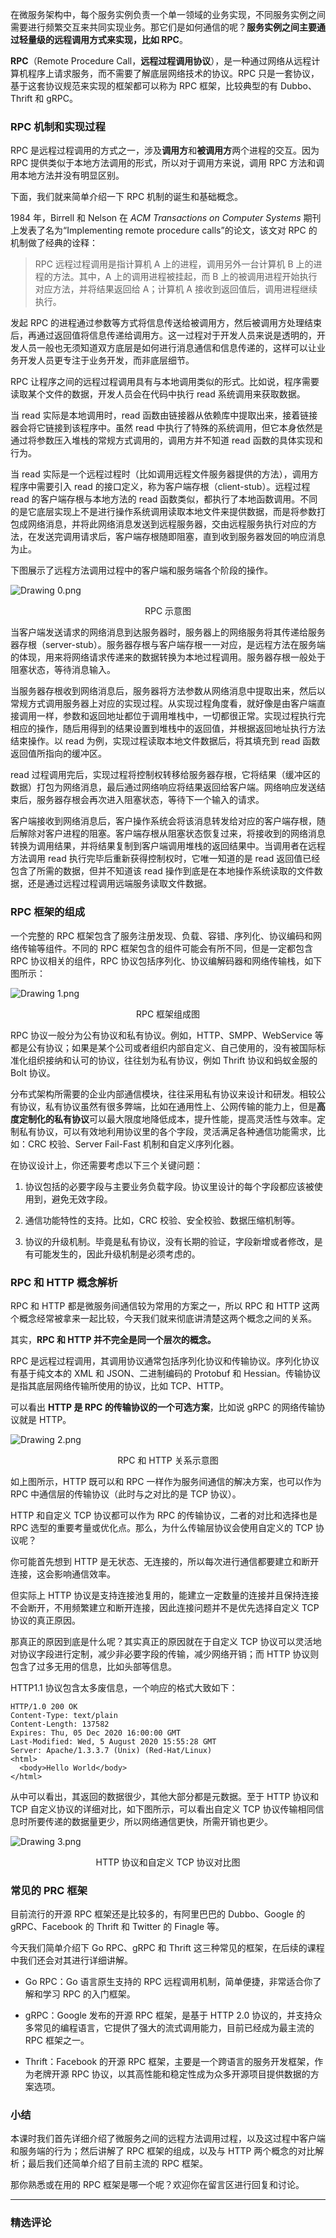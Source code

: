 <p data-nodeid="669" class="">在微服务架构中，每个服务实例负责一个单一领域的业务实现，不同服务实例之间需要进行频繁交互来共同实现业务。那它们是如何通信的呢？<strong data-nodeid="737">服务实例之间主要通过轻量级的远程调用方式来实现，比如 RPC</strong>。</p>
<p data-nodeid="670"><strong data-nodeid="746">RPC</strong>（Remote Procedure Call，<strong data-nodeid="747">远程过程调用协议</strong>），是一种通过网络从远程计算机程序上请求服务，而不需要了解底层网络技术的协议。RPC 只是一套协议，基于这套协议规范来实现的框架都可以称为 RPC 框架，比较典型的有 Dubbo、Thrift 和 gRPC。</p>
<h3 data-nodeid="671">RPC 机制和实现过程</h3>
<p data-nodeid="672">RPC 是远程过程调用的方式之一，涉及<strong data-nodeid="758">调用方</strong>和<strong data-nodeid="759">被调用方</strong>两个进程的交互。因为 RPC 提供类似于本地方法调用的形式，所以对于调用方来说，调用 RPC 方法和调用本地方法并没有明显区别。</p>
<p data-nodeid="673">下面，我们就来简单介绍一下 RPC 机制的诞生和基础概念。</p>
<p data-nodeid="674">1984 年，Birrell 和 Nelson 在 <em data-nodeid="766">ACM Transactions on Computer Systems</em> 期刊上发表了名为“Implementing remote procedure calls”的论文，该文对 RPC 的机制做了经典的诠释：</p>
<blockquote data-nodeid="675">
<p data-nodeid="676">RPC 远程过程调用是指计算机 A 上的进程，调用另外一台计算机 B 上的进程的方法。其中，A 上的调用进程被挂起，而 B 上的被调用进程开始执行对应方法，并将结果返回给 A；计算机 A 接收到返回值后，调用进程继续执行。</p>
</blockquote>
<p data-nodeid="677">发起 RPC 的进程通过参数等方式将信息传送给被调用方，然后被调用方处理结束后，再通过返回值将信息传递给调用方。这一过程对于开发人员来说是透明的，开发人员一般也无须知道双方底层是如何进行消息通信和信息传递的，这样可以让业务开发人员更专注于业务开发，而非底层细节。</p>
<p data-nodeid="678">RPC 让程序之间的远程过程调用具有与本地调用类似的形式。比如说，程序需要读取某个文件的数据，开发人员会在代码中执行 read 系统调用来获取数据。</p>
<p data-nodeid="679">当 read 实际是本地调用时，read 函数由链接器从依赖库中提取出来，接着链接器会将它链接到该程序中。虽然 read 中执行了特殊的系统调用，但它本身依然是通过将参数压入堆栈的常规方式调用的，调用方并不知道 read 函数的具体实现和行为。</p>
<p data-nodeid="680">当 read 实际是一个远程过程时（比如调用远程文件服务器提供的方法），调用方程序中需要引入 read 的接口定义，称为客户端存根（client-stub）。远程过程 read 的客户端存根与本地方法的 read 函数类似，都执行了本地函数调用。不同的是它底层实现上不是进行操作系统调用读取本地文件来提供数据，而是将参数打包成网络消息，并将此网络消息发送到远程服务器，交由远程服务执行对应的方法，在发送完调用请求后，客户端存根随即阻塞，直到收到服务器发回的响应消息为止。</p>
<p data-nodeid="681">下图展示了远程方法调用过程中的客户端和服务端各个阶段的操作。</p>
<p data-nodeid="682"><img src="https://s0.lgstatic.com/i/image/M00/43/EE/Ciqc1F887amAAUAAAABlfyr8G5Q880.png" alt="Drawing 0.png" data-nodeid="775"></p>
<div data-nodeid="683"><p style="text-align:center">RPC 示意图</p></div>
<p data-nodeid="684">当客户端发送请求的网络消息到达服务器时，服务器上的网络服务将其传递给服务器存根（server-stub）。服务器存根与客户端存根一一对应，是远程方法在服务端的体现，用来将网络请求传递来的数据转换为本地过程调用。服务器存根一般处于阻塞状态，等待消息输入。</p>
<p data-nodeid="685">当服务器存根收到网络消息后，服务器将方法参数从网络消息中提取出来，然后以常规方式调用服务器上对应的实现过程。从实现过程角度看，就好像是由客户端直接调用一样，参数和返回地址都位于调用堆栈中，一切都很正常。实现过程执行完相应的操作，随后用得到的结果设置到堆栈中的返回值，并根据返回地址执行方法结束操作。以 read 为例，实现过程读取本地文件数据后，将其填充到 read 函数返回值所指向的缓冲区。</p>
<p data-nodeid="686">read 过程调用完后，实现过程将控制权转移给服务器存根，它将结果（缓冲区的数据）打包为网络消息，最后通过网络响应将结果返回给客户端。网络响应发送结束后，服务器存根会再次进入阻塞状态，等待下一个输入的请求。</p>
<p data-nodeid="687">客户端接收到网络消息后，客户操作系统会将该消息转发给对应的客户端存根，随后解除对客户进程的阻塞。客户端存根从阻塞状态恢复过来，将接收到的网络消息转换为调用结果，并将结果复制到客户端调用堆栈的返回结果中。当调用者在远程方法调用 read 执行完毕后重新获得控制权时，它唯一知道的是 read 返回值已经包含了所需的数据，但并不知道该 read 操作到底是在本地操作系统读取的文件数据，还是通过远程过程调用远端服务读取文件数据。</p>
<h3 data-nodeid="688">RPC 框架的组成</h3>
<p data-nodeid="689">一个完整的 RPC 框架包含了服务注册发现、负载、容错、序列化、协议编码和网络传输等组件。不同的 RPC 框架包含的组件可能会有所不同，但是一定都包含 RPC 协议相关的组件，RPC 协议包括序列化、协议编解码器和网络传输栈，如下图所示：</p>
<p data-nodeid="690"><img src="https://s0.lgstatic.com/i/image/M00/43/EE/Ciqc1F887bWAQUMOAACCOORZi64063.png" alt="Drawing 1.png" data-nodeid="784"></p>
<div data-nodeid="691"><p style="text-align:center">RPC 框架组成图</p></div>
<p data-nodeid="832" class="">RPC 协议一般分为公有协议和私有协议。例如，HTTP、SMPP、WebService 等都是公有协议；如果是某个公司或者组织内部自定义、自己使用的，没有被国际标准化组织接纳和认可的协议，往往划为私有协议，例如 Thrift 协议和蚂蚁金服的 Bolt 协议。</p>

<p data-nodeid="693">分布式架构所需要的企业内部通信模块，往往采用私有协议来设计和研发。相较公有协议，私有协议虽然有很多弊端，比如在通用性上、公网传输的能力上，但是<strong data-nodeid="791">高度定制化的私有协议</strong>可以最大限度地降低成本，提升性能，提高灵活性与效率。定制私有协议，可以有效地利用协议里的各个字段，灵活满足各种通信功能需求，比如：CRC 校验、Server Fail-Fast 机制和自定义序列化器。</p>
<p data-nodeid="694">在协议设计上，你还需要考虑以下三个关键问题：</p>
<ol data-nodeid="695">
<li data-nodeid="696">
<p data-nodeid="697">协议包括的必要字段与主要业务负载字段。协议里设计的每个字段都应该被使用到，避免无效字段。</p>
</li>
<li data-nodeid="698">
<p data-nodeid="699">通信功能特性的支持。比如，CRC 校验、安全校验、数据压缩机制等。</p>
</li>
<li data-nodeid="700">
<p data-nodeid="701">协议的升级机制。毕竟是私有协议，没有长期的验证，字段新增或者修改，是有可能发生的，因此升级机制是必须考虑的。</p>
</li>
</ol>
<h3 data-nodeid="702">RPC 和 HTTP 概念解析</h3>
<p data-nodeid="703">RPC 和 HTTP 都是微服务间通信较为常用的方案之一，所以 RPC 和 HTTP 这两个概念经常被拿来一起比较，今天我们就来彻底讲清楚这两个概念之间的关系。</p>
<p data-nodeid="704">其实，<strong data-nodeid="802">RPC 和 HTTP 并不完全是同一个层次的概念。</strong></p>
<p data-nodeid="705">RPC 是远程过程调用，其调用协议通常包括序列化协议和传输协议。序列化协议有基于纯文本的 XML 和 JSON、二进制编码的 Protobuf 和 Hessian。传输协议是指其底层网络传输所使用的协议，比如 TCP、HTTP。</p>
<p data-nodeid="706">可以看出 <strong data-nodeid="809">HTTP 是 RPC 的传输协议的一个可选方案</strong>，比如说 gRPC 的网络传输协议就是 HTTP。</p>
<p data-nodeid="707"><img src="https://s0.lgstatic.com/i/image/M00/43/F9/CgqCHl887caASe2qAABl7rQTtnA599.png" alt="Drawing 2.png" data-nodeid="812"></p>
<div data-nodeid="708"><p style="text-align:center">RPC 和 HTTP 关系示意图</p></div>
<p data-nodeid="709">如上图所示，HTTP 既可以和 RPC 一样作为服务间通信的解决方案，也可以作为 RPC 中通信层的传输协议（此时与之对比的是 TCP 协议）。</p>
<p data-nodeid="710">HTTP 和自定义 TCP 协议都可以作为 RPC 的传输协议，二者的对比和选择也是 RPC 选型的重要考量或优化点。那么，为什么传输层协议会使用自定义的 TCP 协议呢？</p>
<p data-nodeid="711">你可能首先想到 HTTP 是无状态、无连接的，所以每次进行通信都要建立和断开连接，这会影响通信效率。</p>
<p data-nodeid="712">但实际上 HTTP 协议是支持连接池复用的，能建立一定数量的连接并且保持连接不会断开，不用频繁建立和断开连接，因此连接问题并不是优先选择自定义 TCP 协议的真正原因。</p>
<p data-nodeid="713">那真正的原因到底是什么呢？其实真正的原因就在于自定义 TCP 协议可以灵活地对协议字段进行定制，减少非必要字段的传输，减少网络开销；而 HTTP 协议则包含了过多无用的信息，比如头部等信息。</p>
<p data-nodeid="714">HTTP1.1 协议包含太多废信息，一个响应的格式大致如下：</p>
<pre class="lang-js" data-nodeid="715"><code data-language="js">HTTP/<span class="hljs-number">1.0</span> <span class="hljs-number">200</span> OK
Content-Type: text/plain 
Content-Length: <span class="hljs-number">137582</span> 
<span class="hljs-attr">Expires</span>: Thu, <span class="hljs-number">05</span> Dec <span class="hljs-number">2020</span> <span class="hljs-number">16</span>:<span class="hljs-number">00</span>:<span class="hljs-number">00</span> GMT 
Last-Modified: Wed, <span class="hljs-number">5</span> August <span class="hljs-number">2020</span> <span class="hljs-number">15</span>:<span class="hljs-number">55</span>:<span class="hljs-number">28</span> GMT 
<span class="hljs-attr">Server</span>: Apache/<span class="hljs-number">1.3</span><span class="hljs-number">.3</span><span class="hljs-number">.7</span> (Unix) (Red-Hat/Linux) 
&lt;html&gt; 
  <span class="xml"><span class="hljs-tag">&lt;<span class="hljs-name">body</span>&gt;</span>Hello World<span class="hljs-tag">&lt;/<span class="hljs-name">body</span>&gt;</span></span> 
&lt;/html&gt;
</code></pre>
<p data-nodeid="716">从中可以看出，其返回的数据很少，其他大部分都是元数据。至于 HTTP 协议和 TCP 自定义协议的详细对比，如下图所示，可以看出自定义 TCP 协议传输相同信息时所要传递的数据量更少，所以网络通信更快，所需开销也更少。</p>
<p data-nodeid="717"><img src="https://s0.lgstatic.com/i/image/M00/43/EE/Ciqc1F887d6AYkrdAACqqdChrI0328.png" alt="Drawing 3.png" data-nodeid="822"></p>
<div data-nodeid="718"><p style="text-align:center">HTTP 协议和自定义 TCP 协议对比图</p></div>
<h3 data-nodeid="719">常见的 PRC 框架</h3>
<p data-nodeid="720">目前流行的开源 RPC 框架还是比较多的，有阿里巴巴的 Dubbo、Google 的 gRPC、Facebook 的 Thrift 和 Twitter 的 Finagle 等。</p>
<p data-nodeid="721">今天我们简单介绍下 Go RPC、gRPC 和 Thrift 这三种常见的框架，在后续的课程中我们还会对其进行详细讲解。</p>
<ul data-nodeid="722">
<li data-nodeid="723">
<p data-nodeid="724">Go RPC：Go 语言原生支持的 RPC 远程调用机制，简单便捷，非常适合你了解和学习 RPC 的入门框架。</p>
</li>
<li data-nodeid="725">
<p data-nodeid="726">gRPC：Google 发布的开源 RPC 框架，是基于 HTTP 2.0 协议的，并支持众多常见的编程语言，它提供了强大的流式调用能力，目前已经成为最主流的 RPC 框架之一。</p>
</li>
<li data-nodeid="727">
<p data-nodeid="728">Thrift：Facebook 的开源 RPC 框架，主要是一个跨语言的服务开发框架，作为老牌开源 RPC 协议，以其高性能和稳定性成为众多开源项目提供数据的方案选项。</p>
</li>
</ul>
<h3 data-nodeid="729">小结</h3>
<p data-nodeid="730">本课时我们首先详细介绍了微服务之间的远程方法调用过程，以及这过程中客户端和服务端的行为；然后讲解了 RPC 框架的组成，以及与 HTTP 两个概念的对比解析；最后我们还简单介绍了目前主流的 RPC 框架。</p>
<p data-nodeid="731" class="">那你熟悉或在用的 RPC 框架是哪一个呢？欢迎你在留言区进行回复和讨论。</p>

---

### 精选评论


